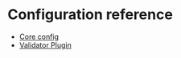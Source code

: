 # Configuration reference

- [Core config](recipes/core.md)
- [Validator Plugin](reference/service/plugins/validator)
